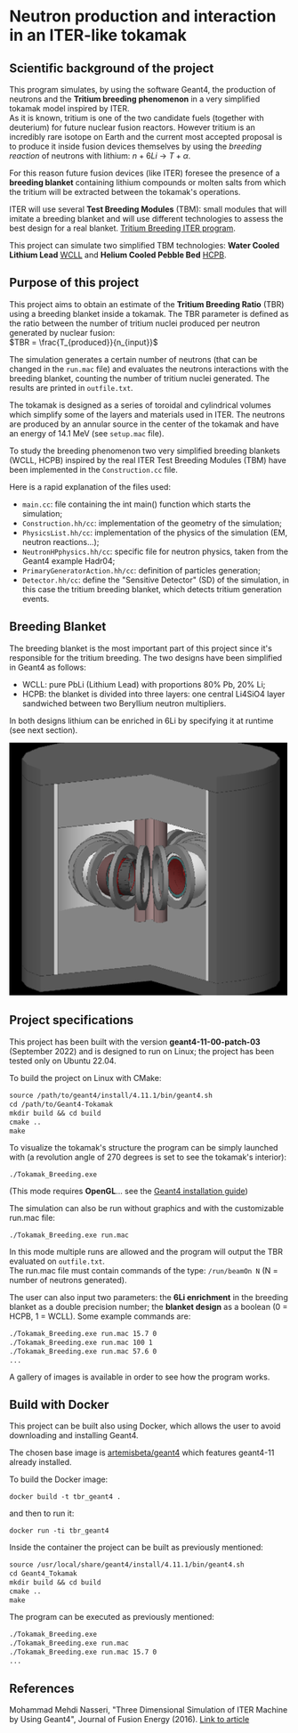 # **Neutron production and interaction in an ITER-like tokamak**

## Scientific background of the project

This program simulates, by using the software Geant4, the production of neutrons and the **Tritium breeding phenomenon** in a very simplified tokamak model inspired by ITER. <br />
As it is known, tritium is one of the two candidate fuels (together with deuterium) for future nuclear fusion reactors. However tritium is an incredibly rare isotope on Earth and the current most accepted proposal is to produce it inside fusion devices themselves by using the *breeding reaction* of neutrons with lithium: $`n+6Li`$ &rarr; $`T+\alpha`$. 

For this reason future fusion devices (like ITER) foresee the presence of a **breeding blanket** containing lithium compounds or molten salts from which the tritium will be extracted between the tokamak's operations.

ITER will use several **Test Breeding Modules** (TBM): small modules that will imitate a breeding blanket and will use different technologies to assess the best design for a real blanket. [Tritium Breeding ITER program](https://www.iter.org/mach/TritiumBreeding).

This project can simulate two simplified TBM technologies: **Water Cooled Lithium Lead** [WCLL](https://www.researchgate.net/publication/356863363_The_DEMO_Water-Cooled_Lead-Lithium_Breeding_Blanket_Design_Status_at_the_End_of_the_Pre-Conceptual_Design_Phase) and **Helium Cooled Pebble Bed** [HCPB](https://www.mdpi.com/1996-1073/16/14/5377).

## Purpose of this project

This project aims to obtain an estimate of the **Tritium Breeding Ratio** (TBR) using a breeding blanket inside a tokamak.
The TBR parameter is defined as the ratio between the number of tritium nuclei produced per neutron generated by nuclear fusion: <br />
$`TBR = \frac{T_{produced}}{n_{input}}`$ <br />

The simulation generates a certain number of neutrons (that can be changed in the `run.mac` file) and evaluates the neutrons interactions with the breeding blanket, counting the number of tritium nuclei generated. The results are printed in `outfile.txt`. <br />

The tokamak is designed as a series of toroidal and cylindrical volumes which simplify some of the layers and materials used in ITER.
The neutrons are produced by an annular source in the center of the tokamak and have an energy of 14.1 MeV (see `setup.mac` file). <br />

To study the breeding phenomenon two very simplified breeding blankets (WCLL, HCPB) inspired by the real ITER Test Breeding Modules (TBM) have been implemented in the `Construction.cc` file. <br />

Here is a rapid explanation of the files used:
- `main.cc`: file containing the int main() function which starts the simulation;
- `Construction.hh/cc`: implementation of the geometry of the simulation;
- `PhysicsList.hh/cc`: implementation of the physics of the simulation (EM, neutron reactions...);
- `NeutronHPphysics.hh/cc`: specific file for neutron physics, taken from the Geant4 example Hadr04;
- `PrimaryGeneratorAction.hh/cc`: definition of particles generation;
- `Detector.hh/cc`: define the "Sensitive Detector" (SD) of the simulation, in this case the tritium breeding blanket, which detects tritium generation events.

## Breeding Blanket

The breeding blanket is the most important part of this project since it's responsible for the tritium breeding. The two designs have been simplified in Geant4 as follows:
- WCLL: pure PbLi (Lithium Lead) with proportions 80% Pb, 20% Li;
- HCPB: the blanket is divided into three layers: one central Li4SiO4 layer sandwiched between two Beryllium neutron multipliers.

In both designs lithium can be enriched in 6Li by specifying it at runtime (see next section).

<img src='Images/Tokamak_6.png' width='500'>

## Project specifications

This project has been built with the version **geant4-11-00-patch-03** (September 2022) and is designed to run on Linux; the project has been tested only on Ubuntu 22.04. <br />

To build the project on Linux with CMake:
```
source /path/to/geant4/install/4.11.1/bin/geant4.sh
cd /path/to/Geant4-Tokamak
mkdir build && cd build
cmake ..
make
```

To visualize the tokamak's structure the program can be simply launched with (a revolution angle of 270 degrees is set to see the tokamak's interior):
```
./Tokamak_Breeding.exe
```
(This mode requires **OpenGL**... see the [Geant4 installation guide](https://indico.cern.ch/event/676076/contributions/2767472/attachments/1551640/2437907/Geant4InstallationGuide.pdf)) <br />

The simulation can also be run without graphics and with the customizable run.mac file:
```
./Tokamak_Breeding.exe run.mac
```

In this mode multiple runs are allowed and the program will output the TBR evaluated on `outfile.txt`. <br />
The run.mac file must contain commands of the type: `/run/beamOn N` (N = number of neutrons generated). <br />

The user can also input two parameters: the **6Li enrichment** in the breeding blanket as a double precision number; the **blanket design** as a boolean (0 = HCPB, 1 = WCLL). Some example commands are:
```
./Tokamak_Breeding.exe run.mac 15.7 0
./Tokamak_Breeding.exe run.mac 100 1
./Tokamak_Breeding.exe run.mac 57.6 0
...
```

A gallery of images is available in order to see how the program works.

## Build with Docker

This project can be built also using Docker, which allows the user to avoid downloading and installing Geant4.

The chosen base image is [artemisbeta/geant4](https://hub.docker.com/r/artemisbeta/geant4) which features geant4-11 already installed.

To build the Docker image:
```
docker build -t tbr_geant4 .
```

and then to run it:
```
docker run -ti tbr_geant4
```

Inside the container the project can be built as previously mentioned:
```
source /usr/local/share/geant4/install/4.11.1/bin/geant4.sh
cd Geant4_Tokamak
mkdir build && cd build
cmake ..
make
```
The program can be executed as previously mentioned:
```
./Tokamak_Breeding.exe
./Tokamak_Breeding.exe run.mac
./Tokamak_Breeding.exe run.mac 15.7 0
...
```

## References
Mohammad Mehdi Nasseri, "Three Dimensional Simulation of ITER Machine by Using Geant4", Journal of Fusion Energy (2016). [Link to article](https://link.springer.com/article/10.1007/s10894-016-0083-0)
